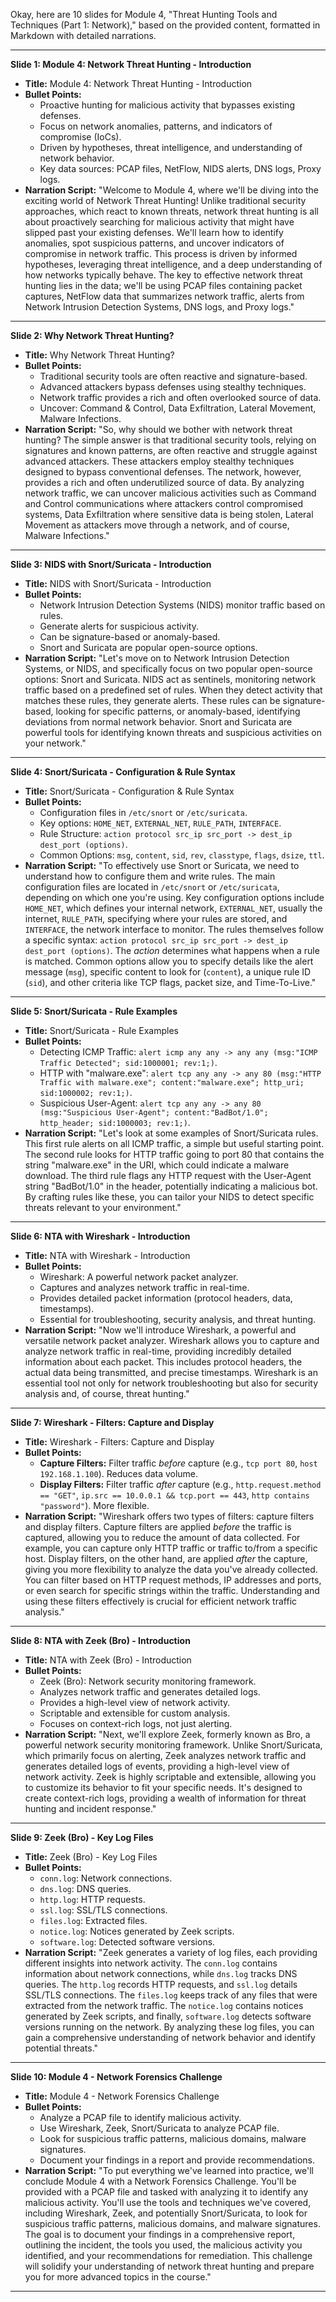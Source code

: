 Okay, here are 10 slides for Module 4, "Threat Hunting Tools and Techniques (Part 1: Network)," based on the provided content, formatted in Markdown with detailed narrations.

---

**Slide 1: Module 4: Network Threat Hunting - Introduction**

*   **Title:** Module 4: Network Threat Hunting - Introduction
*   **Bullet Points:**
    *   Proactive hunting for malicious activity that bypasses existing defenses.
    *   Focus on network anomalies, patterns, and indicators of compromise (IoCs).
    *   Driven by hypotheses, threat intelligence, and understanding of network behavior.
    *   Key data sources: PCAP files, NetFlow, NIDS alerts, DNS logs, Proxy logs.
*   **Narration Script:**
    "Welcome to Module 4, where we'll be diving into the exciting world of Network Threat Hunting! Unlike traditional security approaches, which react to known threats, network threat hunting is all about proactively searching for malicious activity that might have slipped past your existing defenses. We'll learn how to identify anomalies, spot suspicious patterns, and uncover indicators of compromise in network traffic. This process is driven by informed hypotheses, leveraging threat intelligence, and a deep understanding of how networks typically behave. The key to effective network threat hunting lies in the data; we'll be using PCAP files containing packet captures, NetFlow data that summarizes network traffic, alerts from Network Intrusion Detection Systems, DNS logs, and Proxy logs."

---

**Slide 2: Why Network Threat Hunting?**

*   **Title:** Why Network Threat Hunting?
*   **Bullet Points:**
    *   Traditional security tools are often reactive and signature-based.
    *   Advanced attackers bypass defenses using stealthy techniques.
    *   Network traffic provides a rich and often overlooked source of data.
    *   Uncover: Command & Control, Data Exfiltration, Lateral Movement, Malware Infections.
*   **Narration Script:**
    "So, why should we bother with network threat hunting? The simple answer is that traditional security tools, relying on signatures and known patterns, are often reactive and struggle against advanced attackers. These attackers employ stealthy techniques designed to bypass conventional defenses. The network, however, provides a rich and often underutilized source of data. By analyzing network traffic, we can uncover malicious activities such as Command and Control communications where attackers control compromised systems, Data Exfiltration where sensitive data is being stolen, Lateral Movement as attackers move through a network, and of course, Malware Infections."

---

**Slide 3: NIDS with Snort/Suricata - Introduction**

*   **Title:** NIDS with Snort/Suricata - Introduction
*   **Bullet Points:**
    *   Network Intrusion Detection Systems (NIDS) monitor traffic based on rules.
    *   Generate alerts for suspicious activity.
    *   Can be signature-based or anomaly-based.
    *   Snort and Suricata are popular open-source options.
*   **Narration Script:**
    "Let's move on to Network Intrusion Detection Systems, or NIDS, and specifically focus on two popular open-source options: Snort and Suricata. NIDS act as sentinels, monitoring network traffic based on a predefined set of rules. When they detect activity that matches these rules, they generate alerts. These rules can be signature-based, looking for specific patterns, or anomaly-based, identifying deviations from normal network behavior. Snort and Suricata are powerful tools for identifying known threats and suspicious activities on your network."

---

**Slide 4: Snort/Suricata - Configuration & Rule Syntax**

*   **Title:** Snort/Suricata - Configuration & Rule Syntax
*   **Bullet Points:**
    *   Configuration files in `/etc/snort` or `/etc/suricata`.
    *   Key options: `HOME_NET`, `EXTERNAL_NET`, `RULE_PATH`, `INTERFACE`.
    *   Rule Structure: `action protocol src_ip src_port -> dest_ip dest_port (options)`.
    *   Common Options: `msg`, `content`, `sid`, `rev`, `classtype`, `flags`, `dsize`, `ttl`.
*   **Narration Script:**
    "To effectively use Snort or Suricata, we need to understand how to configure them and write rules. The main configuration files are located in `/etc/snort` or `/etc/suricata`, depending on which one you're using. Key configuration options include `HOME_NET`, which defines your internal network, `EXTERNAL_NET`, usually the internet, `RULE_PATH`, specifying where your rules are stored, and `INTERFACE`, the network interface to monitor. The rules themselves follow a specific syntax: `action protocol src_ip src_port -> dest_ip dest_port (options)`. The *action* determines what happens when a rule is matched. Common options allow you to specify details like the alert message (`msg`), specific content to look for (`content`), a unique rule ID (`sid`), and other criteria like TCP flags, packet size, and Time-To-Live."

---

**Slide 5: Snort/Suricata - Rule Examples**

*   **Title:** Snort/Suricata - Rule Examples
*   **Bullet Points:**
    *   Detecting ICMP Traffic: `alert icmp any any -> any any (msg:"ICMP Traffic Detected"; sid:1000001; rev:1;)`.
    *   HTTP with "malware.exe": `alert tcp any any -> any 80 (msg:"HTTP Traffic with malware.exe"; content:"malware.exe"; http_uri; sid:1000002; rev:1;)`.
    *   Suspicious User-Agent: `alert tcp any any -> any 80 (msg:"Suspicious User-Agent"; content:"BadBot/1.0"; http_header; sid:1000003; rev:1;)`.
*   **Narration Script:**
    "Let's look at some examples of Snort/Suricata rules. This first rule alerts on all ICMP traffic, a simple but useful starting point. The second rule looks for HTTP traffic going to port 80 that contains the string "malware.exe" in the URI, which could indicate a malware download. The third rule flags any HTTP request with the User-Agent string "BadBot/1.0" in the header, potentially indicating a malicious bot. By crafting rules like these, you can tailor your NIDS to detect specific threats relevant to your environment."

---

**Slide 6: NTA with Wireshark - Introduction**

*   **Title:** NTA with Wireshark - Introduction
*   **Bullet Points:**
    *   Wireshark: A powerful network packet analyzer.
    *   Captures and analyzes network traffic in real-time.
    *   Provides detailed packet information (protocol headers, data, timestamps).
    *   Essential for troubleshooting, security analysis, and threat hunting.
*   **Narration Script:**
    "Now we'll introduce Wireshark, a powerful and versatile network packet analyzer. Wireshark allows you to capture and analyze network traffic in real-time, providing incredibly detailed information about each packet. This includes protocol headers, the actual data being transmitted, and precise timestamps. Wireshark is an essential tool not only for network troubleshooting but also for security analysis and, of course, threat hunting."

---

**Slide 7: Wireshark - Filters: Capture and Display**

*   **Title:** Wireshark - Filters: Capture and Display
*   **Bullet Points:**
    *   **Capture Filters:** Filter traffic *before* capture (e.g., `tcp port 80`, `host 192.168.1.100`).  Reduces data volume.
    *   **Display Filters:** Filter traffic *after* capture (e.g., `http.request.method == "GET"`, `ip.src == 10.0.0.1 && tcp.port == 443`, `http contains "password"`).  More flexible.
*   **Narration Script:**
    "Wireshark offers two types of filters: capture filters and display filters. Capture filters are applied *before* the traffic is captured, allowing you to reduce the amount of data collected. For example, you can capture only HTTP traffic or traffic to/from a specific host. Display filters, on the other hand, are applied *after* the capture, giving you more flexibility to analyze the data you've already collected. You can filter based on HTTP request methods, IP addresses and ports, or even search for specific strings within the traffic. Understanding and using these filters effectively is crucial for efficient network traffic analysis."

---

**Slide 8: NTA with Zeek (Bro) - Introduction**

*   **Title:** NTA with Zeek (Bro) - Introduction
*   **Bullet Points:**
    *   Zeek (Bro): Network security monitoring framework.
    *   Analyzes network traffic and generates detailed logs.
    *   Provides a high-level view of network activity.
    *   Scriptable and extensible for custom analysis.
    *   Focuses on context-rich logs, not just alerting.
*   **Narration Script:**
    "Next, we'll explore Zeek, formerly known as Bro, a powerful network security monitoring framework. Unlike Snort/Suricata, which primarily focus on alerting, Zeek analyzes network traffic and generates detailed logs of events, providing a high-level view of network activity. Zeek is highly scriptable and extensible, allowing you to customize its behavior to fit your specific needs. It's designed to create context-rich logs, providing a wealth of information for threat hunting and incident response."

---

**Slide 9: Zeek (Bro) - Key Log Files**

*   **Title:** Zeek (Bro) - Key Log Files
*   **Bullet Points:**
    *   `conn.log`: Network connections.
    *   `dns.log`: DNS queries.
    *   `http.log`: HTTP requests.
    *   `ssl.log`: SSL/TLS connections.
    *   `files.log`: Extracted files.
    *   `notice.log`: Notices generated by Zeek scripts.
    *   `software.log`: Detected software versions.
*   **Narration Script:**
    "Zeek generates a variety of log files, each providing different insights into network activity. The `conn.log` contains information about network connections, while `dns.log` tracks DNS queries. The `http.log` records HTTP requests, and `ssl.log` details SSL/TLS connections. The `files.log` keeps track of any files that were extracted from the network traffic. The `notice.log` contains notices generated by Zeek scripts, and finally, `software.log` detects software versions running on the network. By analyzing these log files, you can gain a comprehensive understanding of network behavior and identify potential threats."

---

**Slide 10: Module 4 - Network Forensics Challenge**

*   **Title:** Module 4 - Network Forensics Challenge
*   **Bullet Points:**
    *   Analyze a PCAP file to identify malicious activity.
    *   Use Wireshark, Zeek, Snort/Suricata to analyze PCAP file.
    *   Look for suspicious traffic patterns, malicious domains, malware signatures.
    *   Document your findings in a report and provide recommendations.
*   **Narration Script:**
    "To put everything we've learned into practice, we'll conclude Module 4 with a Network Forensics Challenge. You'll be provided with a PCAP file and tasked with analyzing it to identify any malicious activity. You'll use the tools and techniques we've covered, including Wireshark, Zeek, and potentially Snort/Suricata, to look for suspicious traffic patterns, malicious domains, and malware signatures. The goal is to document your findings in a comprehensive report, outlining the incident, the tools you used, the malicious activity you identified, and your recommendations for remediation. This challenge will solidify your understanding of network threat hunting and prepare you for more advanced topics in the course."

---